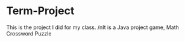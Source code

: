 # Term-Project
This is the project I did for my class.
/nIt is a Java project game, Math Crossword Puzzle
